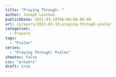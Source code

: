 ```yaml
---
title: "Praying Through: "
author: Joseph Louthan
publishDate: 2021-03-19T06:00:00-06:00
url: /prayers/2021-03-19-praying-through-psalm/
categories:
  - Prayers
tags:
  - "Psalms"
series:
  - "Praying Through: Psalms"
showtoc: false
css: "prayers"
draft: true
---
```

<div style="font-variant: small-caps;">

</div>

```text

```
